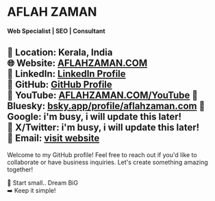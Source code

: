 # AFLAH ZAMAN  
**Web Specialist | SEO | Consultant**  

📍 Location: Kerala, India    
🌐 Website: [AFLAHZAMAN.COM](https://aflahzaman.com/)  
🔗 LinkedIn: [LinkedIn Profile](https://www.linkedin.com/in/aflahzaman)  
🔗 GitHub: [GitHub Profile](https://github.com/aflahzaman)  
🔗 YouTube: [AFLAHZAMAN.COM/YouTube](https://aflahzaman.com/youtube) 
🔗 Bluesky:  [bsky.app/profile/aflahzaman.com](https://bsky.app/profile/aflahzaman.com) 
🔗 Google: i'm busy, i will update this later!  
🔗 X/Twitter: i'm busy, i will update this later!   
📧 Email: [visit website](https://aflahzaman.com/)
---

Welcome to my GitHub profile! Feel free to reach out if you'd like to collaborate or have business inquiries. Let's create something amazing together!

🚀 Start small.. Dream BiG  
➡️ Keep it simple!

